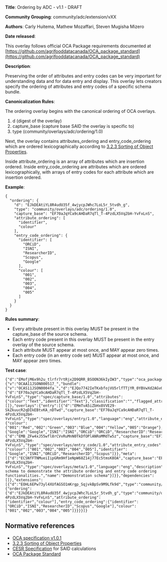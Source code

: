 **Title**: Ordering by ADC - v1.1 - DRAFT

**Community Grouping**: community/adc/extension/vXX

**Authors**: Carly Huitema, Mathew Mozaffari, Steven Mugisha Mizero 

**Date released**: 

This overlay follows official OCA Package requirements documented at [https://github.com/agrifooddatacanada/OCA_package_standard](https://github.com/agrifooddatacanada/OCA_package_standard)

**Description**:

Preserving the order of attributes and entry codes can be very important for understanding data and for data entry and display. This overlay lets creators specify the ordering of attributes and entry codes of a specific schema bundle.

**Canonicalization Rules**:

The ordering overlay begins with the canonical ordering of OCA overlays.
1) d (digest of the overlay)
2) capture_base (capture base SAID the overlay is specific to)
3) type (community/overlays/adc/ordering/1.0)

Next, the overlay contains attributes_ordering and entry_code_ordering which are ordered lexicographically according to [3.2.3 Sorting of Object Properties](https://www.rfc-editor.org/rfc/rfc8785#section-3.2.3). 

Inside attribute_ordering is an array of attributes which are insertion ordered. Inside entry_code_ordering are attributes which are ordered lexicographically, with arrays of entry codes for each attribute which are insertion ordered.

**Example**: 

```
{
  "ordering": {
    "d": "EJkDEAtiYL8R4udU35f_4wjycpJWhc7LoL5r_5tvdh_g",
    "type": "community/overlays/adc/ordering/1.0",
    "capture_base": "EF70aJqYCa9cAHDaR7qTl_T-4PzdLX5Vq2bH-YvFxLnS",
    "attribute_ordering": [
      "identifier",
      "colour"
    ],
    "entry_code_ordering": {
      "identifier": [
        "ORCiD",
        "ISNI",
        "ResearcherID",
        "Scopus",
        "Google"
      ],
      "colour": [
        "001",
        "002",
        "003",
        "004",
        "005"
      ]
    }
  }
}
```


**Rules summary**: 
 - Every attribute present in this overlay MUST be present in the capture_base of the source schema.
 - Each entry code present in this overlay MUST be present in the entry overlay of the source schema.
 - Each attribute MUST appear at most once, and MAY appear zero times.
 - Each entry code (in an entry code set) MUST appear at most once, and MAY appear zero times.


**Test case**: 

```
{"d":"EMofjM6x9h2u_tlrfr7rtRjx2D9QRR_BSOON36kIyIW3","type":"oca_package/1.0","oca_bundle":{"v":"OCAA11JSON000517_","bundle":{"v":"OCAS11JSON0004fa_","d":"EJQo7742IeTKxbfojVU5rlfTTjYR_0YBVwXd2AGvOFME","capture_base":{"d":"EF70aJqYCa9cAHDaR7qTl_T-4PzdLX5Vq2bH-YvFxLnS","type":"spec/capture_base/1.0","attributes":{"colour":"Text","identifier":"Text"},"classification":"","flagged_attributes":[]},"overlays":{"entry":[{"d":"EMmTvA5iZbHx8VVE29-SkZkuucR2qDIkEBtvKA_nDTwd","capture_base":"EF70aJqYCa9cAHDaR7qTl_T-4PzdLX5Vq2bH-YvFxLnS","type":"spec/overlays/entry/1.0","language":"eng","attribute_entries":{"colour":{"001":"Red","002":"Green","003":"Blue","004":"Yellow","005":"Orange"},"identifier":{"Google":"Google","ISNI":"ISNI","ORCiD":"ORCiD","ResearcherID":"ResearcherID","Scopus":"Scopus"}}}],"entry_code":{"d":"EMB_ZFw4xJ55wfl8rCVvRuMnN0TkDfOPlANRoMMdTw5z","capture_base":"EF70aJqYCa9cAHDaR7qTl_T-4PzdLX5Vq2bH-YvFxLnS","type":"spec/overlays/entry_code/1.0","attribute_entry_codes":{"colour":["001","002","003","004","005"],"identifier":["Google","ISNI","ORCiD","ResearcherID","Scopus"]}},"meta":[{"d":"ECSNfFTNMueiIipGRm9Hf1eNpW68Z14j77Ec5tmsK8OA","capture_base":"EF70aJqYCa9cAHDaR7qTl_T-4PzdLX5Vq2bH-YvFxLnS","type":"spec/overlays/meta/1.0","language":"eng","description":"A schema to demonstrate the attribute ordering and entry code ordering functionalities.","name":"Demonstration schema"}]}},"dependencies":[]},"extensions":[{"d":"EOHL6EPw73yl4XUfAGSO1mKrgp_SqjvkBpSv9M9Lfk9d","type":"community/adc/extension/1.0","bundle_digest":"EJQo7742IeTKxbfojVU5rlfTTjYR_0YBVwXd2AGvOFME","overlays":{"ordering":{"d":"EJkDEAtiYL8R4udU35f_4wjycpJWhc7LoL5r_5tvdh_g","type":"community/overlays/adc/ordering/1.0","capture_base":"EF70aJqYCa9cAHDaR7qTl_T-4PzdLX5Vq2bH-YvFxLnS","attribute_ordering":["identifier","colour"],"entry_code_ordering":{"identifier":["ORCiD","ISNI","ResearcherID","Scopus","Google"],"colour":["001","002","003","004","005"]}}}}]}
```

## Normative references
- [OCA specification v1.0.1](http://oca.colossi.network/specification/) 
- [3.2.3 Sorting of Object Properties](https://www.rfc-editor.org/rfc/rfc8785#section-3.2.3)
- [CESR Specification](https://weboftrust.github.io/ietf-cesr/draft-ssmith-cesr.html) for SAID calculations
- [OCA Package Standard](https://github.com/agrifooddatacanada/OCA_package_standard)

